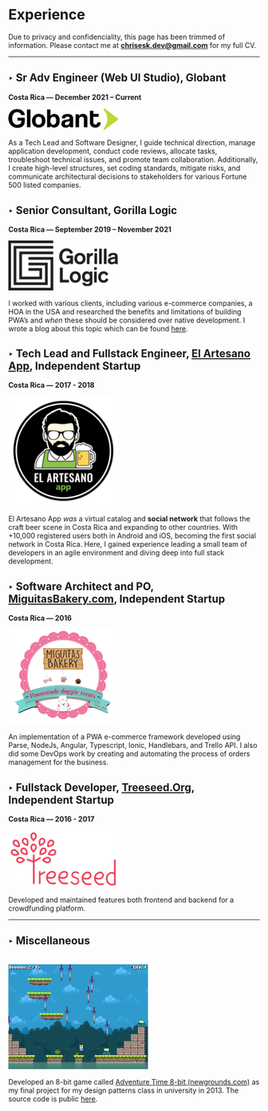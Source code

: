 # Experience

Due to privacy and confidenciality, this page has been trimmed of information. Please contact me at **chrisesk.dev@gmail.com** for my full CV.

<hr>

## ‣ Sr Adv Engineer (Web UI Studio), Globant

**Costa Rica ― December 2021 – Current**

<a href="http://www.globant.com/" target="_blank">
  <img width="220" src="/logo_globant.png" alt="">
</a>

As a Tech Lead and Software Designer, I guide technical direction, manage application development, conduct code reviews, allocate tasks, troubleshoot technical issues, and promote team collaboration. Additionally, I create high-level structures, set coding standards, mitigate risks, and communicate architectural decisions to stakeholders for various Fortune 500 listed companies.

## ‣ Senior Consultant, Gorilla Logic

**Costa Rica ― September 2019 – November 2021**

<a href="http://www.gorillalogic.com/" target="_blank">
  <img width="220" src="/logo_gl.png" alt="">
</a>

I worked with various clients, including various e-commerce companies, a HOA in the USA and researched the benefits and limitations of building PWA’s and _when_ these should be considered over native
development. I wrote a blog about this topic which can be found
[here](https://gorillalogic.com/blog/why-and-when-you-should-consider-using-pwas/).

## ‣ Tech Lead and Fullstack Engineer, [El Artesano App](http://www.elartesanoapp.com/), Independent Startup

**Costa Rica ― 2017 - 2018**

<a href="http://www.elartesanoapp.com/" target="_blank">
  <img width="220" src="/logo_artesano.png" alt="">
</a>

El Artesano App _was_ a virtual catalog and **social network** that follows the craft beer scene in Costa Rica and
expanding to other countries.
With +10,000 registered users both in Android and iOS, becoming the first social network in Costa Rica.
Here, I gained experience leading a small team of developers in an agile environment and diving deep into full stack development.

## ‣ Software Architect and PO, [MiguitasBakery.com](https://miguitasbakery.com/), Independent Startup

**Costa Rica ― 2016**

<a href="https://www.miguitasbakery.com/" target="_blank">
  <img width="220" src="/logo_miguitas.png" alt="">
</a>

An implementation of a PWA e-commerce framework developed using Parse, NodeJs, Angular, Typescript, Ionic, Handlebars, and Trello API.
I also did some DevOps work by creating and automating the process of orders management for the business.


## ‣ Fullstack Developer, [Treeseed.Org](https://www.treeseed.org/), Independent Startup

**Costa Rica ― 2016 - 2017**

<a href="http://www.treeseed.org/" target="_blank">
  <img width="220" src="/logo_treeseed.png" alt="">
</a>

Developed and maintained features both frontend and backend for a crowdfunding platform.

<hr>

## ‣ Miscellaneous
<br>

<a href="https://www.newgrounds.com/portal/view/617935" target="_blank">
  <img width="280" src="/adventure_time_8bit.png" alt="">
</a>

Developed an 8-bit game called [Adventure Time 8-bit (newgrounds.com)](https://www.newgrounds.com/portal/view/617935) as my final
project for my design patterns class in university in 2013. The source
code is public [here](https://github.com/chrisEsk/dcce).